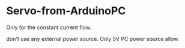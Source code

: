 # Servo-from-ArduinoPC
Only for the constant current flow. 

don't use any external power source. Only 5V PC power source allow.
